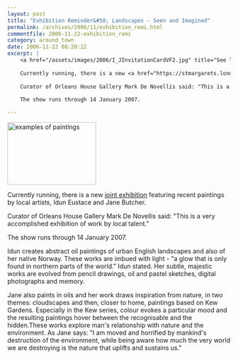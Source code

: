 ```yaml
---
layout: post
title: "Exhibition Reminder&#58; Landscapes - Seen and Imagined"
permalink: /archives/2006/11/exhibition_remi.html
commentfile: 2006-11-22-exhibition_remi
category: around_town
date: 2006-11-22 08:20:22
excerpt: |
    <a href="/assets/images/2006/I_JInvitationCardVF2.jpg" title="See larger version of - examples of paintings"><img src="/assets/images/2006/I_JInvitationCardVF2_thumb.jpg" width="200" height="141" alt="examples of paintings" class="photo left" /></a>
    
    Currently running, there is a new <a href="https://stmargarets.london/event/Exhibition/200611220219">joint exhibition</a> featuring recent paintings by local artists, Idun Eustace and Jane Butcher.
    
    Curator of Orleans House Gallery Mark De Novellis said: "This is a very accomplished exhibition of work by local talent."
    
    The show runs through 14 January 2007.

---
```


<a href="/assets/images/2006/I_JInvitationCardVF2.jpg" title="See larger version of - examples of paintings"><img src="/assets/images/2006/I_JInvitationCardVF2_thumb.jpg" width="200" height="141" alt="examples of paintings" class="photo right" /></a>

Currently running, there is a new [joint exhibition](/event/Exhibition/200611220219) featuring recent paintings by local artists, Idun Eustace and Jane Butcher.

Curator of Orleans House Gallery Mark De Novellis said: "This is a very accomplished exhibition of work by local talent."

The show runs through 14 January 2007.

Idun creates abstract oil paintings of urban English landscapes and also of her native Norway. These works are imbued with light - "a glow that is only found in northern parts of the world." Idun stated. Her subtle, majestic works are evolved from pencil drawings, oil and pastel sketches, digital photographs and memory.

Jane also paints in oils and her work draws inspiration from nature, in two themes: cloudscapes and then, closer to home, paintings based on Kew Gardens. Especially in the Kew series, colour evokes a particular mood and the resulting paintings hover between the recognisable and the hidden.These works explore man's relationship with nature and the environment. As Jane says: "I am moved and horrified by mankind's destruction of the environment, while being aware how much the very world we are destroying is the nature that uplifts and sustains us."
